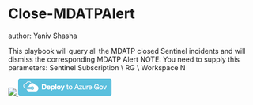 # Close-MDATPAlert
author: Yaniv Shasha

This playbook will query all the MDATP closed Sentinel incidents and will dismiss the corresponding MDATP Alert
NOTE: You need to supply this parameters: Sentinel Subscription \ RG \ Workspace
N

<a href="https://azuredeploy.net/?repository=https://github.com/Yaniv-Shasha/Sentinel/tree/master/Playbooks/Close-MDATPAlert" target="_blank">
    <img src="http://azuredeploy.net/deploybutton.png"/>
</a>
<a href="https://portal.azure.us/#create/Microsoft.Template/uri/https%3A%2F%2Fgithub.com%2FYaniv-Shasha%2FSentinel%2Fblob%2Fmaster%2FPlaybooks%2FClose-MDAP-Alert%2Fazuredeploy.json" target="_blank">
<img src="https://raw.githubusercontent.com/Azure/azure-quickstart-templates/master/1-CONTRIBUTION-GUIDE/images/deploytoazuregov.png"/>
</a>